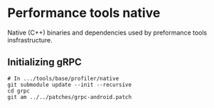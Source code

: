 # Performance tools native

Native (C++) binaries and dependencies used by preformance tools insfrastructure.

## Initializing gRPC

```
# In .../tools/base/profiler/native
git submodule update --init --recursive
cd grpc
git am ../../patches/grpc-android.patch
```


